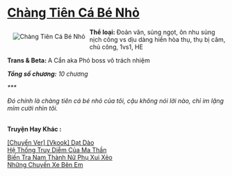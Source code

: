 <a href="https://utruyen.com/chang-tien-ca-be-nho/25246/" title="Chàng Tiên Cá Bé Nhỏ"><h1>Chàng Tiên Cá Bé Nhỏ</h1></a><div style="display:table"><img align="right" style="float: left; padding: 10px;" src="https://utruyen.com/images/story/200x260/chang-tien-ca-be-nho.jpg" alt="Chàng Tiên Cá Bé Nhỏ"><b>Thể loại: </b>Đoản văn, sủng ngọt, ôn nhu sủng nịch công vs dịu dàng hiền hòa thụ, thụ bị câm, chủ công, 1vs1, HE<p></p><b>Trans & Beta: </b>A Cẩn aka Phó boss vô trách nhiệm<p></p><em><b>Tổng số chương:</b> 10 chương</em><p></p><em>***</em><p></p><i>Đó chính là chàng tiên cá bé nhỏ của tôi, cậu không nói lời nào, chỉ im lặng mỉm cười nhìn tôi.</i></div><p><br><b>Truyện Hay Khác :</b></p><a href="https://utruyen.com/chuyen-ver-vkook-dat-dao/25137/" alt="[Chuyển Ver] [Vkook] Dạt Dào">[Chuyển Ver] [Vkook] Dạt Dào</a><br/><a href="https://truyenngontinhay.wordpress.com/2019/10/03/he-thong-truy-diem-cua-ma-than/" alt="Hệ Thống Truy Diễm Của Ma Thần">Hệ Thống Truy Diễm Của Ma Thần</a><br/><a href="https://github.com/quanluxury/ngontinhhot/tree/master/truyenhay/19474/" alt="Biến Tra Nam Thành Nữ Phụ Xui Xẻo">Biến Tra Nam Thành Nữ Phụ Xui Xẻo</a><br/><a href="https://github.com/quanluxury/ngontinh_sac/tree/master/truyenhay/22837/" alt="Những Chuyến Xe Bên Em">Những Chuyến Xe Bên Em</a><br/>